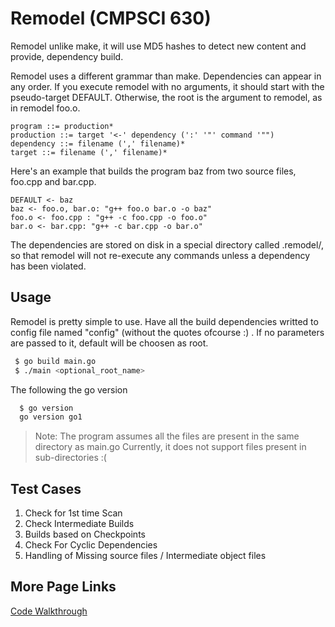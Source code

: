 Remodel (CMPSCI 630)
=======

Remodel unlike make, it will use MD5 hashes to detect new content and provide, dependency build.

Remodel uses a different grammar than make. Dependencies can appear in any order. If you execute remodel with no arguments, it should start with the pseudo-target DEFAULT. Otherwise, the root is the argument to remodel, as in remodel foo.o. 

    program ::= production*
    production ::= target '<-' dependency (':' '"' command '"")
    dependency ::= filename (',' filename)*
    target ::= filename (',' filename)*
	

Here's an example that builds the program baz from two source files, foo.cpp and bar.cpp. 

    DEFAULT <- baz
    baz <- foo.o, bar.o: "g++ foo.o bar.o -o baz"
    foo.o <- foo.cpp : "g++ -c foo.cpp -o foo.o"
    bar.o <- bar.cpp: "g++ -c bar.cpp -o bar.o"
	

The dependencies are stored on disk in a special directory called .remodel/, so that remodel will not re-execute any commands unless a dependency has been violated.


Usage
------

Remodel is pretty simple to use. Have all the build dependencies writted to config file
named "config" (without the quotes ofcourse :) . If no parameters are passed to it, default will be
choosen as root.

```bash
 $ go build main.go
 $ ./main <optional_root_name>
```

The following the go version

```bash
  $ go version
  go version go1
```


> Note: The program assumes all the files are present in the same directory as main.go
> Currently, it does not support files present in sub-directories :(


Test Cases
----------

1. Check for 1st time Scan 
2. Check Intermediate Builds 
3. Builds based on Checkpoints 
4. Check For Cyclic Dependencies
5. Handling of Missing source files / Intermediate object files


More Page Links
---------------
[Code Walkthrough](Remodel/wiki/Code-Walkthrough)